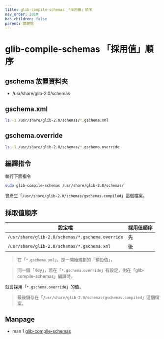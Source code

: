 ```yaml
---
title: glib-compile-schemas 「採用值」順序
nav_order: 2010
has_children: false
parent: 關鍵點
---
```



# glib-compile-schemas 「採用值」順序


## gschema 放置資料夾

* /usr/share/glib-2.0/schemas


## gschema.xml

``` sh
ls -1 /usr/share/glib-2.0/schemas/*.gschema.xml
```

## gschema.override

``` sh
ls -1 /usr/share/glib-2.0/schemas/*.gschema.override
```


## 編譯指令

執行下面指令

``` sh
sudo glib-compile-schemas /usr/share/glib-2.0/schemas/
```

會產生「`/usr/share/glib-2.0/schemas/gschemas.compiled`」這個檔案。


## 採取值順序

|設定檔 | 採用值順序 |
| --- | --- |
| `/usr/share/glib-2.0/schemas/*.gschema.override` | 先 |
| `/usr/share/glib-2.0/schemas/*.gschema.xml` | 後 |


> 在「`*.gschema.xml`」，是一開始規劃的「預設值」，

> 同一個「Key」，若在「`*.gschema.override`」有設定，則在「glib-compile-schemas」編譯時，

就會採用「`*.gschema.override`」的值，

> 最後儲存在「`/usr/share/glib-2.0/schemas/gschemas.compiled`」這個檔案。


## Manpage

* man 1 [glib-compile-schemas](https://manpages.ubuntu.com/manpages/jammy/en/man1/glib-compile-schemas.1.html)
